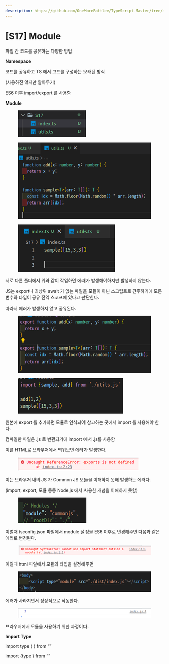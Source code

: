 ```yaml
---
description: https://github.com/OneMoreBottlee/TypeScript-Master/tree/main/S17
---
```


# \[S17] Module

파일 간 코드를 공유하는 다양한 방법



**Namespace**

코드를 공유하고 TS 에서 고드를 구성하는 오래된 방식

(사용하진 않지만 알아두기)

ES6 이후 import/export 를 사용함



**Module**

<figure><img src="../../../.gitbook/assets/image (115).png" alt=""><figcaption></figcaption></figure>

<figure><img src="../../../.gitbook/assets/image (12).png" alt=""><figcaption></figcaption></figure>

<figure><img src="../../../.gitbook/assets/image (95).png" alt=""><figcaption></figcaption></figure>

서로 다른 폴더에서 위와 같이 작업하면 에러가 발생해야하지만 발생하지 않는다.

JS는 export나 최상위 await 가 없는 파일을 모듈이 아닌 스크립트로 간주하기에 모든 변수와 타입이 공유 전역 스코프에 있다고 판단한다.

따라서 에러가 발생하지 않고 공유된다.

<figure><img src="../../../.gitbook/assets/image (97).png" alt=""><figcaption></figcaption></figure>

<figure><img src="../../../.gitbook/assets/image (138).png" alt=""><figcaption></figcaption></figure>

원본에 export 를 추가하면 모듈로 인식되어 참고하는 곳에서 import 를 사용해야 한다.

컴파일한 파일은 .js 로 변환되기에 import 에서 .js를 사용함



이를 HTML로 브라우저에서 띄워보면 에러가 발생한다.

<figure><img src="../../../.gitbook/assets/image (107).png" alt=""><figcaption></figcaption></figure>

이는 브라우저 내의 JS 가 Common JS 모듈을 이해하지 못해 발생하는 에러다.

(import, export, 모듈 등등 Node.js 에서 사용한 개념을 이해하지 못함)

<figure><img src="../../../.gitbook/assets/image (162).png" alt=""><figcaption></figcaption></figure>

이럴때 tsconfig.json 파일에서 module 설정을 ES6 이후로 변경해주면 다음과 같은 에러로 변경된다.

<figure><img src="../../../.gitbook/assets/image (104).png" alt=""><figcaption></figcaption></figure>

이럴때 html 파일에서 모듈의 타입을 설정해주면

<figure><img src="../../../.gitbook/assets/image (108).png" alt=""><figcaption></figcaption></figure>

에러가 사라지면서 정상적으로 작동한다.

<figure><img src="../../../.gitbook/assets/image (116).png" alt=""><figcaption></figcaption></figure>

브라우저에서 모듈을 사용하기 위한 과정이다.



**Import Type**

import type { } from “”

import {type } from “”
